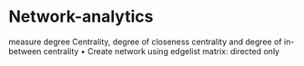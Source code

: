 # Network-analytics
measure degree Centrality, degree of closeness centrality and degree of in-between centrality
•	Create network using edgelist matrix: directed only
